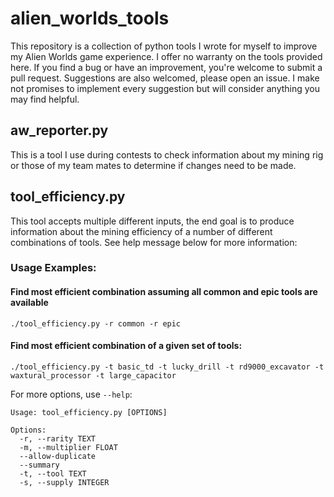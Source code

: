 # alien_worlds_tools

This repository is a collection of python tools I wrote for myself to improve my Alien Worlds game experience. I offer no warranty on the tools provided here. If you find a bug or have an improvement, you're welcome to submit a pull request. Suggestions are also welcomed, please open an issue. I make not promises to implement every suggestion but will consider anything you may find helpful.

## aw_reporter.py
This is a tool I use during contests to check information about my mining rig or those of my team mates to determine if changes need to be made.

## tool_efficiency.py
This tool accepts multiple different inputs, the end goal is to produce information about the mining efficiency of a number of different combinations of tools. See help message below for more information:
### Usage Examples:
#### Find most efficient combination assuming all common and epic tools are available
```
./tool_efficiency.py -r common -r epic
```
#### Find most efficient combination of a given set of tools:
```
./tool_efficiency.py -t basic_td -t lucky_drill -t rd9000_excavator -t waxtural_processor -t large_capacitor
```

For more options, use `--help`:
```
Usage: tool_efficiency.py [OPTIONS]

Options:
  -r, --rarity TEXT
  -m, --multiplier FLOAT
  --allow-duplicate
  --summary
  -t, --tool TEXT
  -s, --supply INTEGER
```
